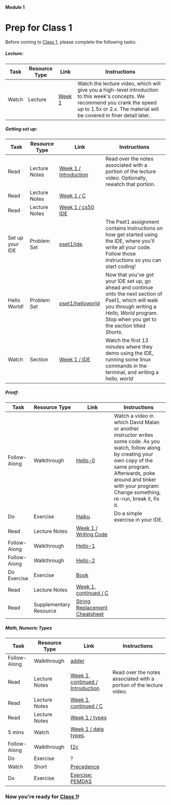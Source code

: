 #### Module 1
# Prep for Class 1

Before coming to [Class 1](https://github.com/Launch-Code/cs50x-live-2016/tree/master/calendar/cs50/unit1-fundamentals/module1/class1), please complete the following tasks:

##### Lecture:
Task | Resource Type | Link | Instructions
-----|---------------|------|-------------
Watch | Lecture | [Week 1](https://www.youtube.com/embed/YiiHNiSfmKI?autoplay=1&rel=0&start=0) | Watch the lecture video, which will give you a high-level introduction to this week's concepts. We recommend you crank the speed up to 1.5x or 2.x. The material will be covered in finer detail later. 

##### Getting set up:
Task | Resource Type | Link | Instructions
-----|---------------|------|-------------
Read | Lecture Notes | [Week 1 / Introduction](http://cdn.cs50.net/2015/fall/lectures/1/w/notes1w/notes1w.html#introduction) | Read over the notes associated with a portion of the lecture video. Optionally, rewatch that portion. 
Read | Lecture Notes | [Week 1 / C](http://cdn.cs50.net/2015/fall/lectures/1/w/notes1w/notes1w.html#c) |
Read | Lecture Notes | [Week 1 / cs50 IDE](http://cdn.cs50.net/2015/fall/lectures/1/w/notes1w/notes1w.html#cs50_ide)
Set up your IDE | Problem Set | [pset1/ide](http://cdn.cs50.net/2015/fall/psets/1/pset1/pset1.html#getting_started). | The Pset1 assignment contains instructions on how get started using the IDE, where you'll write all your code. Follow those instructions so you can start coding!
Hello World! | Problem Set | [pset1/helloworld](http://cdn.cs50.net/2015/fall/psets/1/pset1/pset1.html#hello_c) | Now that you've got your IDE set up, go ahead and continue onto the next section of Pset1, which will walk you through writing a *Hello, World* program. Stop when you get to the section titled *Shorts*.
Watch | Section | [Week 1 / IDE](https://www.youtube.com/watch?v=kpSLlIj97Ss) | Watch the first 13 minutes where they demo using the IDE, running some linux commands in the terminal, and writing a *hello, world*

##### Printf:
Task | Resource Type | Link | Instructions
-----|---------------|------|-------------
Follow-Along | Walkthrough | [Hello-0](https://www.youtube.com/watch?v=bQnyxpf0vk0) | Watch a video in which David Malan or another instructor writes some code. As you watch, follow along by creating your own copy of the same program. Afterwards, poke around and tinker with your program: Change something, re-run, break it, fix it.
Do | Exercise | [Haiku](../exercises/haiku) | Do a simple exercise in your IDE.
Read | Lecture Notes | [Week 1 / Writing Code]()
Follow-Along | Walkthrough | [Hello-1](https://www.youtube.com/watch?v=Zfb73qVXgn8)
Follow-Along | Walkthrough | [Hello-2](https://www.youtube.com/watch?v=LpEyhtpVHes)
Do Exercise | Exercise | [Book](../exercises/book)
Read | Lecture Notes | [Week 1, continued / C](http://cdn.cs50.net/2015/fall/lectures/1/f/notes1f/notes1f.html#c)
Read | Supplementary Resource | [String Replacement Cheatsheet](TODO) |

##### Math, Numeric Types
Task | Resource Type | Link | Instructions
-----|---------------|------|---------
Follow-Along | Walkthrough | [adder](https://www.youtube.com/watch?v=xmZR2XiwOq4) | 
Read | Lecture Notes | [Week 1, continued / Introduction](http://http://cdn.cs50.net/2015/fall/lectures/1/f/notes1f/notes1f.html#imprecision) | Read over the notes associated with a portion of the lecture video.  
Read | Lecture Notes | [Week 1, continued / C](http://cdn.cs50.net/2015/fall/lectures/1/w/notes1w/notes1w.html#c) |
Read | Lecture Notes | [Week 1 / types](http://http://cdn.cs50.net/2015/fall/lectures/1/f/notes1f/notes1f.html#types)
5 mins | Watch |  [Week 1 / data types](http://https://www.youtube.com/watch?v=kpSLlIj97Ss&feature=youtu.be&t=801). | 
Follow-Along | Walkthrough | [f2c](https://www.youtube.com/watch?v=ox6eTsi8dKA&list=PLhQjrBD2T383fi16gN97XlrTwdxDq2QWZ&index=4) |  
Do | Exercise | ?
Watch | Short | [Precedence](https://www.youtube.com/watch?v=aUxqesKDdEc)|  | Stop watching at 3:15 
Do | Exercise | [Exercise: PEMDAS](TODO) |  | 

### Now you're ready for [Class 1](https://github.com/Launch-Code/cs50x-live-2016/tree/master/calendar/cs50/unit1-fundamentals/module1/class1)!
